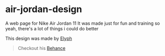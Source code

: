 # air-jordan-design

A web page for Nike Air Jordan 11
It was made just for fun and training so yeah, there's a lot of things i could do better

This design was made by [Elyph](https://github.com/e1yph)

>Checkout his [Behance](https://www.behance.net/fuyu6)